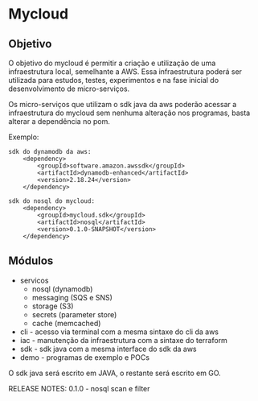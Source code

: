 # Mycloud

## Objetivo

O objetivo do mycloud é permitir a criação e utilização de uma infraestrutura local, semelhante a AWS.
Essa infraestrutura poderá ser utilizada para estudos, testes, experimentos e na fase inicial do desenvolvimento de micro-serviços.

Os micro-serviços que utilizam o sdk java da aws poderão acessar a infraestrutura do mycloud sem nenhuma alteração nos programas, basta alterar a dependência no pom.

Exemplo:

    sdk do dynamodb da aws:
        <dependency>
            <groupId>software.amazon.awssdk</groupId>
            <artifactId>dynamodb-enhanced</artifactId>
            <version>2.18.24</version>
        </dependency>

    sdk do nosql do mycloud:
        <dependency>
            <groupId>mycloud.sdk</groupId>
            <artifactId>nosql</artifactId>
            <version>0.1.0-SNAPSHOT</version>
        </dependency>

## Módulos

- servicos
    - nosql (dynamodb)
    - messaging (SQS e SNS)
    - storage (S3)
    - secrets (parameter store)
    - cache (memcached)
- cli - acesso via terminal com a mesma sintaxe do cli da aws
- iac - manutenção da infraestrutura com a sintaxe do terraform
- sdk - sdk java com a mesma interface do sdk da aws
- demo - programas de exemplo e POCs

O sdk java será escrito em JAVA, o restante será escrito em GO.

RELEASE NOTES:
0.1.0 - nosql scan e filter
